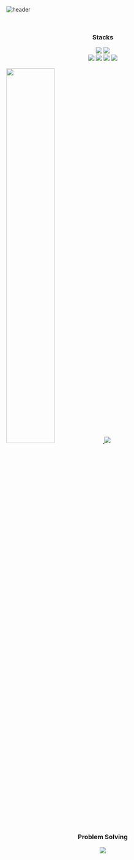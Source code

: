 ![header](https://capsule-render.vercel.app/api?type=$waving&color=gradient&customColorList=2&height=200&section=header&text=gimangi&fontSize=60&animaion=fadeIn)

<br>

<h3 align="center"><b>Stacks</b></h3>
<div align="center"> 	
	<img src="https://img.shields.io/badge/Java-007396?style=flat&logo=Java&logoColor=white" />
  <img src="https://img.shields.io/badge/Kotlin-7F52FF?style=flat&logo=Kotlin&logoColor=white" />
</div>
<div align="center"> 	
  <img src="https://img.shields.io/badge/Spring-6DB33F?style=flat&logo=Spring&logoColor=white" />
  <img src="https://img.shields.io/badge/Spring-6DB33F?style=flat&logo=Spring&logoColor=white" />
  <img src="https://img.shields.io/badge/MySQL-4479A1?style=flat&logo=MySQL&logoColor=white" />
  <img src="https://img.shields.io/badge/Android-3DDC84?style=flat&logo=Android&logoColor=white" />
</div>
<br>




<div>
  <a href="https://github.com/essential2189/github-readme-stats">
  	<img src = "https://github-readme-stats.vercel.app/api?username=gimangi&show_icons=true&layout=compact" width=50% height=50%>
  </a>
  <a>
  	<img src = "https://github-readme-stats.vercel.app/api/top-langs/?username=gimangi&layout=compact&theme=compact&hide=c,assembly,Makefile,Shell,Perl,SmPl,Yacc,Roff&exclude_repo=Linux-System-Assignment">
  </a>
</div>




<br>

<h3 align="center"><b>Problem Solving</b></h3>
<div align="center">
	<img align="center" src="http://mazassumnida.wtf/api/generate_badge?boj=khk211820">
</div>
